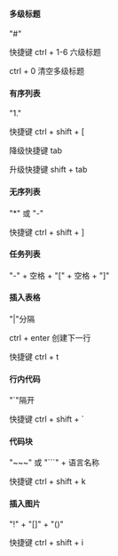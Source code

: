 #### 多级标题

"#" 

快捷键 ctrl + 1-6 六级标题

ctrl + 0 清空多级标题

#### 有序列表

"1."

快捷键 ctrl + shift + [

降级快捷键 tab

升级快捷键 shift + tab

#### 无序列表

"*" 或 "-"

快捷键 ctrl + shift + ]

#### 任务列表

"-" + 空格 + "[" + 空格 + "]" 

#### 插入表格

"|"分隔

ctrl + enter 创建下一行

快捷键 ctrl + t

#### 行内代码

"`"隔开

快捷键 ctrl + shift + `

#### 代码块

"~~~" 或 "```" + 语言名称

快捷键 ctrl + shift + k

#### 插入图片

"!" + "[]" + "()" 

快捷键 ctrl + shift + i





